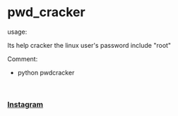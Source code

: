 # pwd_cracker
usage:

Its help cracker the linux user's password include "root"

Comment:
* python pwdcracker
<br>
<h3><a href="https://www.instagram.com/jutrmraja/">Instagram</a></h3>
